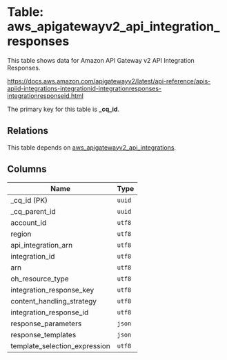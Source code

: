 # Table: aws_apigatewayv2_api_integration_responses

This table shows data for Amazon API Gateway v2 API Integration Responses.

https://docs.aws.amazon.com/apigatewayv2/latest/api-reference/apis-apiid-integrations-integrationid-integrationresponses-integrationresponseid.html

The primary key for this table is **_cq_id**.

## Relations

This table depends on [aws_apigatewayv2_api_integrations](aws_apigatewayv2_api_integrations.md).

## Columns

| Name          | Type          |
| ------------- | ------------- |
|_cq_id (PK)|`uuid`|
|_cq_parent_id|`uuid`|
|account_id|`utf8`|
|region|`utf8`|
|api_integration_arn|`utf8`|
|integration_id|`utf8`|
|arn|`utf8`|
|oh_resource_type|`utf8`|
|integration_response_key|`utf8`|
|content_handling_strategy|`utf8`|
|integration_response_id|`utf8`|
|response_parameters|`json`|
|response_templates|`json`|
|template_selection_expression|`utf8`|
